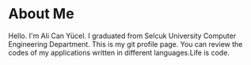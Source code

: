 # About Me
Hello. I'm Ali Can Yücel. I graduated from Selcuk University Computer Engineering Department. This is my git profile page. You can review the codes of my applications written in different languages.Life is code.
